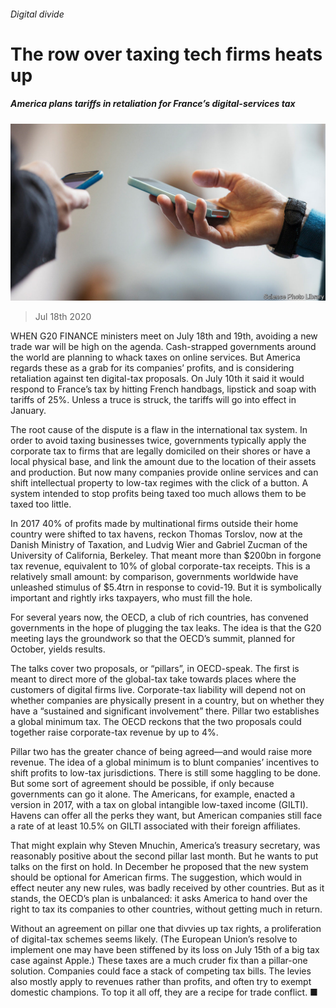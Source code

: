 ###### Digital divide

# The row over taxing tech firms heats up 

##### America plans tariffs in retaliation for France’s digital-services tax 

![image](images/20200718_FNP503.jpg) 

> Jul 18th 2020 

WHEN G20 FINANCE ministers meet on July 18th and 19th, avoiding a new trade war will be high on the agenda. Cash-strapped governments around the world are planning to whack taxes on online services. But America regards these as a grab for its companies’ profits, and is considering retaliation against ten digital-tax proposals. On July 10th it said it would respond to France’s tax by hitting French handbags, lipstick and soap with tariffs of 25%. Unless a truce is struck, the tariffs will go into effect in January.

The root cause of the dispute is a flaw in the international tax system. In order to avoid taxing businesses twice, governments typically apply the corporate tax to firms that are legally domiciled on their shores or have a local physical base, and link the amount due to the location of their assets and production. But now many companies provide online services and can shift intellectual property to low-tax regimes with the click of a button. A system intended to stop profits being taxed too much allows them to be taxed too little.


In 2017 40% of profits made by multinational firms outside their home country were shifted to tax havens, reckon Thomas Torslov, now at the Danish Ministry of Taxation, and Ludvig Wier and Gabriel Zucman of the University of California, Berkeley. That meant more than $200bn in forgone tax revenue, equivalent to 10% of global corporate-tax receipts. This is a relatively small amount: by comparison, governments worldwide have unleashed stimulus of $5.4trn in response to covid-19. But it is symbolically important and rightly irks taxpayers, who must fill the hole.

For several years now, the OECD, a club of rich countries, has convened governments in the hope of plugging the tax leaks. The idea is that the G20 meeting lays the groundwork so that the OECD’s summit, planned for October, yields results.

The talks cover two proposals, or “pillars”, in OECD-speak. The first is meant to direct more of the global-tax take towards places where the customers of digital firms live. Corporate-tax liability will depend not on whether companies are physically present in a country, but on whether they have a “sustained and significant involvement” there. Pillar two establishes a global minimum tax. The OECD reckons that the two proposals could together raise corporate-tax revenue by up to 4%.

Pillar two has the greater chance of being agreed—and would raise more revenue. The idea of a global minimum is to blunt companies’ incentives to shift profits to low-tax jurisdictions. There is still some haggling to be done. But some sort of agreement should be possible, if only because governments can go it alone. The Americans, for example, enacted a version in 2017, with a tax on global intangible low-taxed income (GILTI). Havens can offer all the perks they want, but American companies still face a rate of at least 10.5% on GILTI associated with their foreign affiliates.

That might explain why Steven Mnuchin, America’s treasury secretary, was reasonably positive about the second pillar last month. But he wants to put talks on the first on hold. In December he proposed that the new system should be optional for American firms. The suggestion, which would in effect neuter any new rules, was badly received by other countries. But as it stands, the OECD’s plan is unbalanced: it asks America to hand over the right to tax its companies to other countries, without getting much in return.

Without an agreement on pillar one that divvies up tax rights, a proliferation of digital-tax schemes seems likely. (The European Union’s resolve to implement one may have been stiffened by its loss on July 15th of a big tax case against Apple.) These taxes are a much cruder fix than a pillar-one solution. Companies could face a stack of competing tax bills. The levies also mostly apply to revenues rather than profits, and often try to exempt domestic champions. To top it all off, they are a recipe for trade conflict. ■

